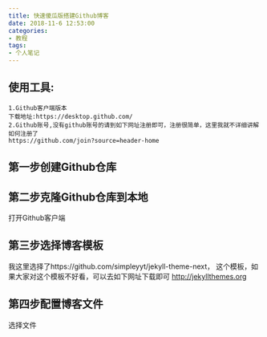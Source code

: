 ```yaml
---
title: 快速傻瓜版搭建Github博客
date: 2018-11-6 12:53:00
categories:
- 教程
tags:
- 个人笔记
---
```

## 使用工具: ##
    1.Github客户端版本
	下载地址:https://desktop.github.com/
	2.Github账号,没有github账号的请到如下网址注册即可，注册很简单，这里我就不详细讲解如何注册了
	https://github.com/join?source=header-home

## 第一步创建Github仓库 ##


## 第二步克隆Github仓库到本地 ##
打开Github客户端


## 第三步选择博客模板 ##
我这里选择了https://github.com/simpleyyt/jekyll-theme-next，
这个模板，如果大家对这个模板不好看，可以去如下网址下载即可
    http://jekyllthemes.org

## 第四步配置博客文件 ##
选择文件